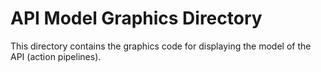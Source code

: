 # API Model Graphics Directory

This directory contains the graphics code for displaying the model of the API (action pipelines).
